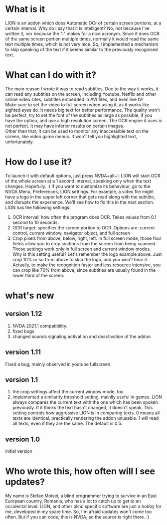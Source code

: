 <h1>What is it</h1>
LION is an addon which does Automatic OCr of certain screen portions, at a certain interval.
Why do I say that it is intelligent? No, not because I've written it, nor because the "i" makes for a nice acronym.
Since it does OCR of the same screen portion multiple times, normally it would read the same text multiple times, which is not very nice. So, I implemented a mechanism to skip speaking of the text if it seems similar to the previously recognised text.<br>
<h1>What can I do with it?</h1>
The main reason I wrote it was to read subtitles. Due to the way it works, it can read any subtitles on the screen, including Youtube, Netflix and other online video sites, subtitles embedded in AVI files, and even live tV!<br>
Make sure to set the video to full screen when using it, as it works like sighted eyes do. It needs big text for better performance. The quality won't be perfect, try to set the font of the subtitles as large as possible, if you have the option, and use a high  resolution screen. The OCR engine it uses is not perfect. It may have inferior results on certain images.<br>
Other than that, It can be used to monitor any inaccessible text on the screen, like video game menus. It won't tell you highlighted text, unfortunately.<br>
<h1>How do I use it?</h1>
To launch it with default options, just press NVDA+alt+l. LION will start OCR of the whole screen at a 1 second interval, speaking only when the text changes. Hopefully. :)
If you want to customize its behaviour, go to the NVDA Menu, Preferences, LION settings. For example, a video file might have a logo in the upper left corner that gets read along with the subtitle, and disrupts the experience. We'll see how to fix this in the next section.<br>
LION has the following settings:
<ol>
<li> OCR interval: how often the program does OCR. Takes values from 0.1 second to 10 seconds.</li>
<li>OCR target: specifies the screen portion to OCR. Options are: current control, current window, navigator object, and full screen</li>
<li>Crop  pixels from above,  below, right, left. In full screen mode, those four fields allow you to crop sections from the screen from being scanned. Those settings work only in full screen and current window modes.<br>
Why is this setting useful? Let's remember the logo example above. Just crop 10% or so from above  to skip the logo, and you won't hear it. Actually, to make the recognition faster and less resource intensive, you can crop like 70% from above, since subtitles are usually found in the lower third of the screen.</li>
</ol>
<h1>what's new</h1>
<h2>version 1.12</h2>
<ol>
<li> NVDA 2021.1 compatibility.</li>
<li>fixed bugs</li>
<li>changed sounds signaling activation and deactivation of the addon</li>
</ol>
<h2>version 1.11</h2>
Fixed a bug, mainly observed in youtube fullscreen.
<h2>version 1.1</h2>

<ol>
<li>the crop settings affect the current window mode, too</li>
<li>implemented a similarity threshold setting, mainlly useful in games. LION always compares the current text with the one which has been spoken previously. If it thinks the text hasn't changed, it doesn't speak. This setting controls how aggressive LION is in comparing texts. 0 means all texts are identical, practically rendering the addon unusable. 1 will read all texts, even if they are the same. The default is 0.5.</li>

</ol>
<h2>version 1.0</h1>
initial version
<h1>Who wrote this, how often will I see updates?</h1>
My name is Stefan Moisei, a blind programmer trying to survive in an East European country, Romania, who has a lot to catch up to get to an occidental level. LION, and other blind specific software are just a hobby for me, developed in my spare time. So, I'm afraid updates won't come too often. But if you can code, this is NVDA, so the source is right there. :)